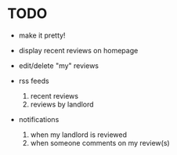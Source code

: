 # TODO

* make it pretty!

* display recent reviews on homepage

* edit/delete "my" reviews

* rss feeds

    1. recent reviews
    2. reviews by landlord

* notifications 

    1. when my landlord is reviewed
    2. when someone comments on my review(s)
